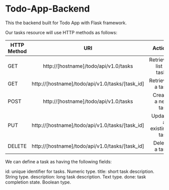 # Todo-App-Backend

This the backend built for Todo App with Flask framework.

Our tasks resource will use HTTP methods as follows:

| HTTP Method   | URI                                                   |Action                   |
| ------------- |:-----------------------------------------------------:| -----------------------:|
| GET           | http://[hostname]/todo/api/v1.0/tasks                 | Retrieve list of tasks  |
| GET           | http://[hostname]/todo/api/v1.0/tasks/[task_id]       | Retrieve a task         |
| POST          | http://[hostname]/todo/api/v1.0/tasks                 | Create a new task       |
| PUT           | http://[hostname]/todo/api/v1.0/tasks/[task_id]       | Update an existing task |
| DELETE        | http://[hostname]/todo/api/v1.0/tasks/[task_id]       | Delete a task           |


We can define a task as having the following fields:

id: unique identifier for tasks. Numeric type.
title: short task description. String type.
description: long task description. Text type.
done: task completion state. Boolean type.


